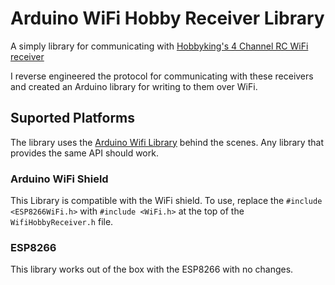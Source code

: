 # Arduino WiFi Hobby Receiver Library
A simply library for communicating with [Hobbyking's 4 Channel RC WiFi receiver](http://www.hobbyking.com/hobbyking/store/__21430__Hobbyking_IOS_Android_4CH_WiFi_Receiver.html)

I reverse engineered the protocol for communicating with these receivers and created an Arduino library for writing to them over WiFi.

## Suported Platforms
The library uses the [Arduino Wifi Library](https://www.arduino.cc/en/Reference/WiFi) behind the scenes. Any library that provides the same API should work.

### Arduino WiFi Shield
This Library is compatible with the WiFi shield. To use, replace the `#include <ESP8266WiFi.h>` with `#include <WiFi.h>` at the top of the `WifiHobbyReceiver.h` file.

### ESP8266
This library works out of the box with the ESP8266 with no changes.
